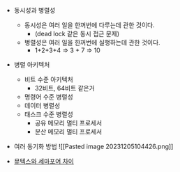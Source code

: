 - 동시성과 병렬성
	- 동시성은 여러 일을 한꺼번에 다루는데 관한 것이다.
		- (dead lock 같은 동시 접근 문제)
	- 병렬성은 여러 일을 한꺼번에 실행하는데 관한 것이다.
		- 1+2+3+4 => 3 + 7 => 10

- 병렬 아키텍처
	- 비트 수준 아키텍처
		- 32비트, 64비트 같은거
	- 명령어 수준 병렬성
	- 데이터 병렬성
	- 태스크 수준 병렬성
		- 공유 메모리 멀티 프로세서
		- 분산 메모리 멀티 프로세서

- 여러 동기화 방법
![[Pasted image 20231205104426.png]]

- [뮤텍스와 세마포어 차이](https://worthpreading.tistory.com/90)
